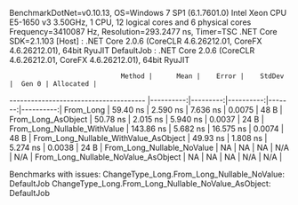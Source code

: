 
BenchmarkDotNet=v0.10.13, OS=Windows 7 SP1 (6.1.7601.0)
Intel Xeon CPU E5-1650 v3 3.50GHz, 1 CPU, 12 logical cores and 6 physical cores
Frequency=3410087 Hz, Resolution=293.2477 ns, Timer=TSC
.NET Core SDK=2.1.103
  [Host]     : .NET Core 2.0.6 (CoreCLR 4.6.26212.01, CoreFX 4.6.26212.01), 64bit RyuJIT
  DefaultJob : .NET Core 2.0.6 (CoreCLR 4.6.26212.01, CoreFX 4.6.26212.01), 64bit RyuJIT


                                Method |      Mean |    Error |    StdDev |  Gen 0 | Allocated |
-------------------------------------- |----------:|---------:|----------:|-------:|----------:|
                             From_Long |  59.40 ns | 2.590 ns |  7.636 ns | 0.0075 |      48 B |
                    From_Long_AsObject |  50.78 ns | 2.015 ns |  5.940 ns | 0.0037 |      24 B |
          From_Long_Nullable_WithValue | 143.86 ns | 5.682 ns | 16.575 ns | 0.0074 |      48 B |
 From_Long_Nullable_WithValue_AsObject |  49.93 ns | 1.808 ns |  5.274 ns | 0.0038 |      24 B |
            From_Long_Nullable_NoValue |        NA |       NA |        NA |    N/A |       N/A |
   From_Long_Nullable_NoValue_AsObject |        NA |       NA |        NA |    N/A |       N/A |

Benchmarks with issues:
  ChangeType_Long.From_Long_Nullable_NoValue: DefaultJob
  ChangeType_Long.From_Long_Nullable_NoValue_AsObject: DefaultJob
